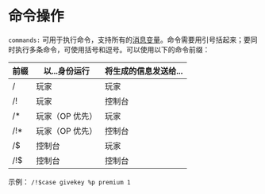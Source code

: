 # 命令操作

`commands:` 可用于执行命令，支持所有的[消息变量](Message-Variable)。命令需要用引号括起来；要同时执行多条命令，可使用括号和逗号。可以使用以下的命令前缀：

| 前缀 | 以...身份运行   | 将生成的信息发送给... |
| ---- | --------------- | --------------------- |
| /    | 玩家            | 玩家                  |
| /!   | 玩家            | 控制台                |
| /\*  | 玩家（OP 优先） | 玩家                  |
| /!\* | 玩家（OP 优先） | 控制台                |
| /$   | 控制台          | 玩家                  |
| /!$  | 控制台          | 控制台                |

示例：
`/!$case givekey %p premium 1`
